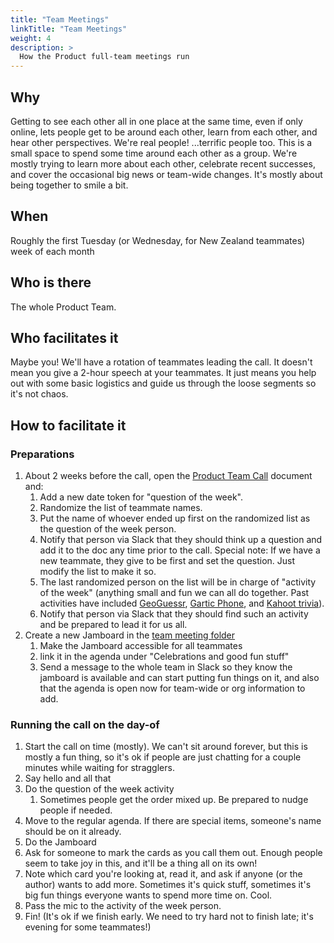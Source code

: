 ```yaml
---
title: "Team Meetings"
linkTitle: "Team Meetings"
weight: 4
description: >
  How the Product full-team meetings run
---
```


## Why
Getting to see each other all in one place at the same time, even if only online, lets people get to be around each other, learn from each other, and hear other perspectives. We're real people! ...terrific people too. This is a small space to spend some time around each other as a group. We're mostly trying to learn more about each other, celebrate recent successes, and cover the occasional big news or team-wide changes. It's mostly about being together to smile a bit.  

## When
Roughly the first Tuesday (or Wednesday, for New Zealand teammates) week of each month

## Who is there
The whole Product Team.

## Who facilitates it
Maybe you! We'll have a rotation of teammates leading the call. It doesn't mean you give a 2-hour speech at your teammates. It just means you help out with some basic logistics and guide us through the loose segments so it's not chaos. 

## How to facilitate it
### Preparations
1. About 2 weeks before the call, open the [Product Team Call](https://docs.google.com/document/d/14AuJ7SerLuOPESBjQlJqpBtzwSAoVf5ykTT7fjyJBT0/edit#heading=h.tpmdaeagi9ap) document and:
    1. Add a new date token for "question of the week".
    1. Randomize the list of teammate names.
    1. Put the name of whoever ended up first on the randomized list as the question of the week person.
    1. Notify that person via Slack that they should think up a question and add it to the doc any time prior to the call. Special note: If we have a new teammate, they give to be first and set the question. Just modify the list to make it so.
    1. The last randomized person on the list will be in charge of "activity of the week" (anything small and fun we can all do together. Past activities have included [GeoGuessr](https://www.geoguessr.com/), [Gartic Phone](https://garticphone.com/), and [Kahoot trivia](https://kahoot.com/)).
    1. Notify that person via Slack that they should find such an activity and be prepared to lead it for us all. 
1. Create a new Jamboard in the [team meeting folder](https://drive.google.com/drive/folders/1jV-8APqEQ85MOr1Irc4vRKRuKZOmI1r_)
    1. Make the Jamboard accessible for all teammates
    1. link it in the agenda under "Celebrations and good fun stuff"
    1. Send a message to the whole team in Slack so they know the jamboard is available and can start putting fun things on it, and also that the agenda is open now for team-wide or org information to add.

### Running the call on the day-of
1. Start the call on time (mostly). We can't sit around forever, but this is mostly a fun thing, so it's ok if people are just chatting for a couple minutes while waiting for stragglers.
1. Say hello and all that
1. Do the question of the week activity
    1. Sometimes people get the order mixed up. Be prepared to nudge people if needed.
1. Move to the regular agenda. If there are special items, someone's name should be on it already.
1. Do the Jamboard
  1. Ask for someone to mark the cards as you call them out. Enough people seem to take joy in this, and it'll be a thing all on its own!
  1. Note which card you're looking at, read it, and ask if anyone (or the author) wants to add more. Sometimes it's quick stuff, sometimes it's big fun things everyone wants to spend more time on. Cool.
1. Pass the mic to the activity of the week person.
1. Fin! (It's ok if we finish early. We need to try hard not to finish late; it's evening for some teammates!)  
